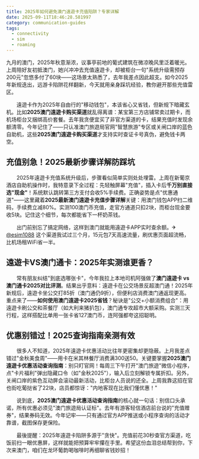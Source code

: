 ```yaml
---
title: 2025年如何避免澳门遠遊卡充值陷阱？专家详解
date: 2025-09-11T18:46:28.581997
category: communication-guides
tags:
  - connectivity
  - sim
  - roaming
---
```


九月的澳门，2025年秋意渐浓，议事亭前地的葡式建筑在微凉晚风里泛着暖光。上周陪好友初抵澳门，她兴冲冲去充值遠遊卡，却被柜台一句"系统升级需预存200元"忽悠多付了60块——这场景太熟悉了，去年我差点因此超支。如今2025年新规迭出，远游卡陷阱花样翻新，今天就用亲身踩坑经验，教你避开那些充值雷区。

　　遠遊卡作为2025年自由行的"移动钱包"，本该省心又省钱，但新规下暗藏玄机。比如**2025澳门遠遊卡购买渠道**就乱得离谱：某宝第三方店铺常卖过期卡，而机场柜台又捆绑高价套餐。去年我贪便宜买了非官方渠道的卡，结果充值时发现余额清零。今年记住了——只认准澳门旅遊局官网"智慧旅游"专区或关闸口岸的蓝色自助机，这些**2025澳门遠遊卡购买渠道**才支持实时查证卡号真伪，避免钱卡两空。

## 充值别急！2025最新步骤详解防踩坑

　　2025年遠遊卡充值系统升级后，步骤看似简单实则处处埋雷。上周在新葡京酒店自助机操作时，我特意录下全过程：先轻触屏幕"充值"，插入卡后**千万别直接选"现金"**！系统默认跳转第三方支付会收5%手续费。正确姿势是点"优惠通道"——这里藏着**2025最新澳门遠遊卡充值步骤详解**关键：用澳门钱包APP扫二维码，手续费立减80%。实测100澳门币充值，走官方通道只扣2块，而柜台现金要收5块。记住这个细节，每次都能省下一杯奶茶钱。

　　出门前别忘了搞定网络，这样到澳门就能用遠遊卡APP实时查余额。✈[@esim1088](https://t.me/s/esim1088) 这个渠道我试过三个月，15元包7天高速流量，刷优惠页面超流畅，比机场租WiFi省一半。

## 遠遊卡VS澳门通卡：2025年实测谁更香？

　　常有朋友纠结"到底选哪张卡"，今年我拉上本地司机阿强做了**澳门遠遊卡 vs 澳门通卡2025对比评测**。结果出乎意料：遠遊卡在公交场景反超澳门通！2025年新规后，遠遊卡坐公交打85折（澳门通仍9折），但便利店消费澳门通返现更高。重点来了——**如何使用澳门遠遊卡2025省钱**？秘诀是"公交+小额消费组合"：用遠遊卡刷公交和茶餐厅（如大利来猪扒包），澳门通专攻超市大额采购。实测三天行程，这样搭配比单用一张卡省127澳门币，连阿强都夸这招聪明。

## 优惠别错过！2025查询指南亲测有效

　　很多人不知道，2025年遠遊卡优惠活动比往年更密集却更隐蔽。上月我差点错过"金秋美食周"——用卡在米其林餐厅消费满300送50。关键要掌握**2025澳门遠遊卡优惠活动查询指南**：别只盯官网！每周三下午打开"澳门旅遊"微信小程序，点"卡片福利"弹出隐藏口令（如"金秋2025"），输入后立刻解锁专属折扣。另外，关闸口岸的紫色互动屏会滚动最新活动，比柜台人员说的还全。上周我靠这招在官也街吃葡挞省了22块，店员都惊讶："内地客现在比我们懂优惠！"

　　说到底，**2025澳门遠遊卡优惠活动查询指南**的核心就一句话：别信口头承诺，所有优惠必须见"澳门旅遊局认证标"。去年有游客轻信酒店前台说的"充值赠券"，结果券码无效。今年记牢——只有通过官方APP推送或小程序查询的活动才靠谱，截图保存更保险。

　　最後提醒：2025年遠遊卡陷阱多源于"贪快"。充值前花30秒查官方渠道，吃饭前扫一眼优惠屏，这样就能把预算牢牢攥在手里。希望这份血泪总结帮到你，下次来澳门，咱们在龙环葡韵喝咖啡时再细聊省钱妙招！